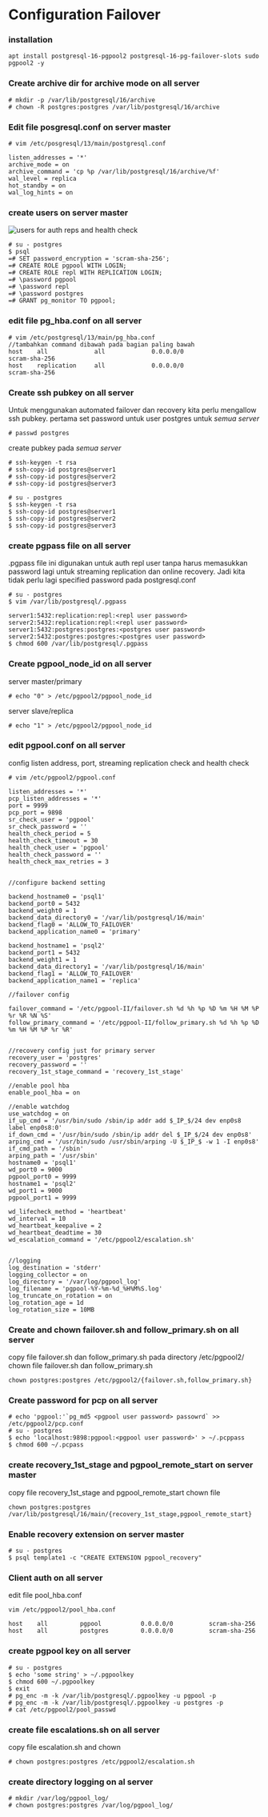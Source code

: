 # Configuration Failover

### installation
```
apt install postgresql-16-pgpool2 postgresql-16-pg-failover-slots sudo pgpool2 -y
```

### Create archive dir for archive mode on all server
```
# mkdir -p /var/lib/postgresql/16/archive
# chown -R postgres:postgres /var/lib/postgresql/16/archive
```

### Edit file posgresql.conf on server master
```
# vim /etc/posgresql/13/main/postgresql.conf

listen_addresses = '*'
archive_mode = on
archive_command = 'cp %p /var/lib/postgresql/16/archive/%f'
wal_level = replica
hot_standby = on
wal_log_hints = on
```

### create users on server master
![users for auth reps and health check](../img/users.png)
```
# su - postgres
$ psql
=# SET password_encryption = 'scram-sha-256';
=# CREATE ROLE pgpool WITH LOGIN;
=# CREATE ROLE repl WITH REPLICATION LOGIN;
=# \password pgpool
=# \password repl
=# \password postgres
=# GRANT pg_monitor TO pgpool;
```

### edit file pg_hba.conf on all server
```
# vim /etc/postgresql/13/main/pg_hba.conf
//tambahkan command dibawah pada bagian paling bawah
host    all             all             0.0.0.0/0                 scram-sha-256
host    replication     all             0.0.0.0/0                 scram-sha-256
```

### Create ssh pubkey on all server

Untuk menggunakan automated failover dan recovery kita perlu mengallow ssh pubkey.
pertama set password untuk user postgres untuk *semua server*
```
# passwd postgres
```

create pubkey pada *semua server*
```
# ssh-keygen -t rsa
# ssh-copy-id postgres@server1
# ssh-copy-id postgres@server2
# ssh-copy-id postgres@server3

# su - postgres
$ ssh-keygen -t rsa
$ ssh-copy-id postgres@server1
$ ssh-copy-id postgres@server2
$ ssh-copy-id postgres@server3
```
### create pgpass file on all server
.pgpass file ini digunakan untuk auth repl user tanpa harus memasukkan password lagi untuk streaming replication dan online recovery. Jadi kita tidak perlu lagi specified password pada postgresql.conf
```
# su - postgres
$ vim /var/lib/postgresql/.pgpass

server1:5432:replication:repl:<repl user password>
server2:5432:replication:repl:<repl user password>
server1:5432:postgres:postgres:<postgres user password>
server2:5432:postgres:postgres:<postgres user password>
$ chmod 600 /var/lib/postgresql/.pgpass
```

### Create pgpool_node_id on all server

server master/primary
```
# echo "0" > /etc/pgpool2/pgpool_node_id
```

server slave/replica
```
# echo "1" > /etc/pgpool2/pgpool_node_id
```

### edit pgpool.conf on all server

config listen address, port, streaming replication check and health check
```
# vim /etc/pgpool2/pgpool.conf

listen_addresses = '*'
pcp_listen_addresses = '*'
port = 9999
pcp_port = 9898
sr_check_user = 'pgpool'
sr_check_password = ''
health_check_period = 5
health_check_timeout = 30
health_check_user = 'pgpool'
health_check_password = ''
health_check_max_retries = 3


//configure backend setting

backend_hostname0 = 'psql1'
backend_port0 = 5432
backend_weight0 = 1
backend_data_directory0 = '/var/lib/postgresql/16/main'
backend_flag0 = 'ALLOW_TO_FAILOVER'
backend_application_name0 = 'primary'

backend_hostname1 = 'psql2'
backend_port1 = 5432
backend_weight1 = 1
backend_data_directory1 = '/var/lib/postgresql/16/main'
backend_flag1 = 'ALLOW_TO_FAILOVER'
backend_application_name1 = 'replica'

//failover config

failover_command = '/etc/pgpool-II/failover.sh %d %h %p %D %m %H %M %P %r %R %N %S'
follow_primary_command = '/etc/pgpool-II/follow_primary.sh %d %h %p %D %m %H %M %P %r %R'


//recovery config just for primary server 
recovery_user = 'postgres'
recovery_password = ''
recovery_1st_stage_command = 'recovery_1st_stage'

//enable pool hba
enable_pool_hba = on

//enable watchdog
use_watchdog = on
if_up_cmd = '/usr/bin/sudo /sbin/ip addr add $_IP_$/24 dev enp0s8 label enp0s8:0'
if_down_cmd = '/usr/bin/sudo /sbin/ip addr del $_IP_$/24 dev enp0s8'
arping_cmd = '/usr/bin/sudo /usr/sbin/arping -U $_IP_$ -w 1 -I enp0s8'
if_cmd_path = '/sbin'
arping_path = '/usr/sbin'
hostname0 = 'psql1'
wd_port0 = 9000
pgpool_port0 = 9999
hostname1 = 'psql2'
wd_port1 = 9000
pgpool_port1 = 9999

wd_lifecheck_method = 'heartbeat'
wd_interval = 10
wd_heartbeat_keepalive = 2
wd_heartbeat_deadtime = 30
wd_escalation_command = '/etc/pgpool2/escalation.sh'


//logging
log_destination = 'stderr'
logging_collector = on
log_directory = '/var/log/pgpool_log'
log_filename = 'pgpool-%Y-%m-%d_%H%M%S.log'
log_truncate_on_rotation = on
log_rotation_age = 1d
log_rotation_size = 10MB

```

### Create and chown failover.sh and follow_primary.sh on all server
copy file failover.sh dan follow_primary.sh pada directory /etc/pgpool2/
chown file failover.sh dan follow_primary.sh
```
chown postgres:postgres /etc/pgpool2/{failover.sh,follow_primary.sh}
```

### Create password for pcp on all server
```
# echo 'pgpool:'`pg_md5 <pgpool user password> passowrd` >> /etc/pgpool2/pcp.conf
# su - postgres
$ echo 'localhost:9898:pgpool:<pgpool user password>' > ~/.pcppass
$ chmod 600 ~/.pcpass
```

### create recovery_1st_stage and pgpool_remote_start on server master
copy file recovery_1st_stage and pgpool_remote_start
chown file
```
chown postgres:postgres /var/lib/postgresql/16/main/{recovery_1st_stage,pgpool_remote_start}
```

### Enable recovery extension on server master
```
# su - postgres
$ psql template1 -c "CREATE EXTENSION pgpool_recovery"
```

### Client auth on all server
edit file pool_hba.conf

```
vim /etc/pgpool2/pool_hba.conf

host    all         pgpool           0.0.0.0/0          scram-sha-256
host    all         postgres         0.0.0.0/0          scram-sha-256
```

### create pgpool key on all server
```
# su - postgres
$ echo 'some string' > ~/.pgpoolkey
$ chmod 600 ~/.pgpoolkey
$ exit
# pg_enc -m -k /var/lib/postgresql/.pgpoolkey -u pgpool -p
# pg_enc -m -k /var/lib/postgresql/.pgpoolkey -u postgres -p
# cat /etc/pgpool2/pool_passwd
```

### create file escalations.sh on all server
copy file escalation.sh and chown
```
# chown postgres:postgres /etc/pgpool2/escalation.sh
```

### create directory logging on al server
```
# mkdir /var/log/pgpool_log/
# chown postgres:postgres /var/log/pgpool_log/
```